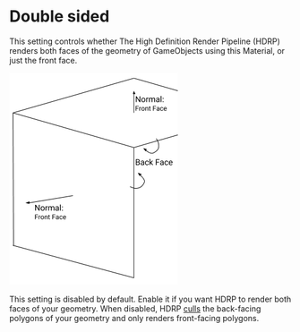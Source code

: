 # Double sided

This setting controls whether The High Definition Render Pipeline (HDRP) renders both faces of the geometry of GameObjects using this Material, or just the front face.

 ![](Images/DoubleSided1.png)

This setting is disabled by default.  Enable it if you want HDRP to render both faces of your geometry. When disabled, HDRP [culls](https://docs.unity3d.com/Manual/SL-CullAndDepth.html) the back-facing polygons of your geometry and only renders front-facing polygons.
